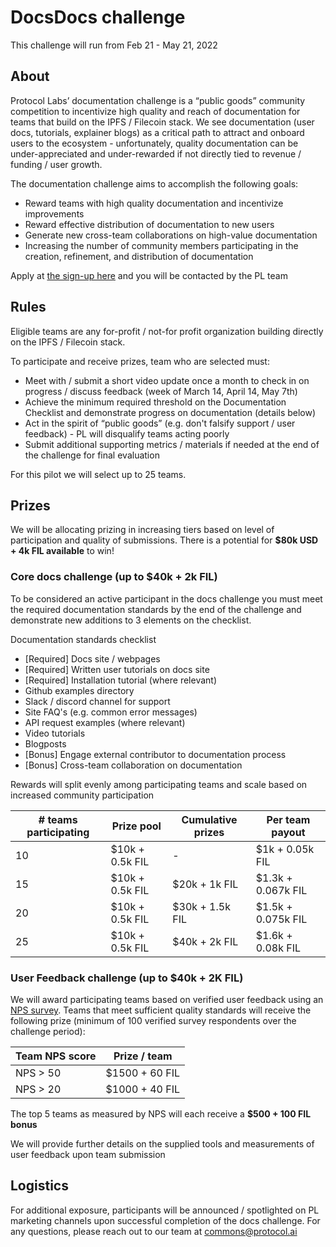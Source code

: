 # DocsDocs challenge

This challenge will run from Feb 21 - May 21, 2022

## About

Protocol Labs’ documentation challenge is a “public goods” community competition to incentivize high quality and reach of documentation for teams that build on the IPFS / Filecoin stack.  We see documentation (user docs, tutorials, explainer blogs) as a critical path to attract and onboard users to the ecosystem - unfortunately, quality documentation can be under-appreciated and under-rewarded if not directly tied to revenue / funding / user growth.

The documentation challenge aims to accomplish the following goals:
- Reward teams with high quality documentation and incentivize improvements
- Reward effective distribution of documentation to new users
- Generate new cross-team collaborations on high-value documentation
- Increasing the number of community members participating in the creation, refinement, and distribution of documentation

Apply at [the sign-up here](https://docs.google.com/forms/d/e/1FAIpQLSdmJki5UoaRMlrWDfxeVZYSw3CpfDT2pkGM8fS6cWl404bCnw/viewform?usp=sf_link) and you will be contacted by the PL team

## Rules

Eligible teams are any for-profit / not-for profit organization building directly on the IPFS / Filecoin stack.

To participate and receive prizes, team who are selected must:
- Meet with / submit a short video update once a month to check in on progress / discuss feedback (week of March 14, April 14, May 7th)
- Achieve the minimum required threshold on the Documentation Checklist and demonstrate progress on documentation (details below)
- Act in the spirit of “public goods” (e.g. don't falsify support / user feedback) - PL will disqualify teams acting poorly
- Submit additional supporting metrics / materials if needed at the end of the challenge for final evaluation

For this pilot we will select up to 25 teams.

## Prizes

We will be allocating prizing in increasing tiers based on level of participation and quality of submissions. There is a potential for **$80k USD + 4k FIL available** to win!


### Core docs challenge (up to $40k + 2k FIL)

To be considered an active participant in the docs challenge you must meet the required documentation standards by the end of the challenge and demonstrate new additions to 3 elements on the checklist.

Documentation standards checklist
- [Required] Docs site / webpages
- [Required] Written user tutorials on docs site
- [Required] Installation tutorial (where relevant)
- Github examples directory
- Slack / discord channel for support
- Site FAQ's (e.g. common error messages)
- API request examples (where relevant)
- Video tutorials
- Blogposts
- [Bonus] Engage external contributor to documentation process
- [Bonus] Cross-team collaboration on documentation

Rewards will split evenly among participating teams and scale based on increased community participation

| # teams participating | Prize pool | Cumulative prizes | Per team payout |
|-------------------------|------------|-------------------|------------|
|10 | $10k + 0.5k FIL | - | $1k + 0.05k FIL |
|15 | $10k + 0.5k FIL | $20k + 1k FIL | $1.3k + 0.067k FIL |
|20 | $10k + 0.5k FIL | $30k + 1.5k FIL | $1.5k + 0.075k FIL |
|25 | $10k + 0.5k FIL | $40k + 2k FIL | $1.6k + 0.08k FIL |


### User Feedback challenge (up to $40k + 2K FIL)

We will award participating teams based on verified user feedback using an [NPS survey](https://www.medallia.com/net-promoter-score/). Teams that meet sufficient quality standards will receive the following prize (minimum of 100 verified survey respondents over the challenge period):

| Team NPS score | Prize / team |
|-------------------------|------------|
| NPS > 50 | $1500 + 60 FIL |
| NPS > 20 | $1000 + 40 FIL | 

The top 5 teams as measured by NPS will each receive a **$500 + 100 FIL bonus**

We will provide further details on the supplied tools and measurements of user feedback upon team submission


## Logistics


For additional exposure, participants will be announced / spotlighted on PL marketing channels upon successful completion of the docs challenge. For any questions, please reach out to our team at commons@protocol.ai



